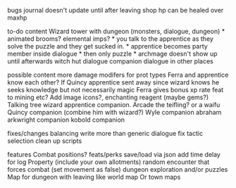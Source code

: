 bugs
journal doesn't update until after leaving shop
hp can be healed over maxhp

to-do content
Wizard tower with dungeon  (monsters, dialogue, dungeon)
    * animated brooms? elemental imps?
    * you talk to the apprentice as they solve the puzzle and they get sucked in.
    * apprentice becomes party member inside dialogue
    * then only puzzle
    * archmage doesn't show up until afterwards
witch hut dialogue
companion dialogue in other places

possible content
more damage modifers for prot types
Ferra and apprentice know each other?
If Quincy apprentice sent away since wizard knows he seeks knowledge but not necessarily magic
Ferra gives bonus xp rate feat to mining etc?
Add image icons?,
enchanting reagent (maybe gems?)
Talking tree
wizard apprentice companion. Arcade the teifling? or a waifu
Quincy companion (combine him with wizard?)
Wyle companion
abraham arkwright companion
kobold companion

fixes/changes
balancing
write more than generic dialogue
fix tactic selection
clean up scripts

features
Combat positions?
feats/perks
save/load via json
add time delay for log
Property (include your own allotments)
random encounter that forces combat (set movement as false)
dungeon exploration and/or puzzles
Map for dungeon with leaving like world map
Or town maps